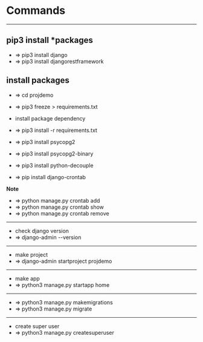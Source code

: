# Commands
	

---
## pip3 install *packages
- => pip3 install django
- => pip3 install djangorestframework

## install packages
- => cd projdemo
- => pip3 freeze > requirements.txt
- install package dependency
- => pip3 install -r requirements.txt

- => pip3 install psycopg2
- => pip3 install psycopg2-binary
- => pip3 install python-decouple

- => pip install django-crontab


**Note**
- => python manage.py crontab add
- => python manage.py crontab show
- => python manage.py crontab remove


---
- check django version
- => django-admin --version


---
- make project
- => django-admin startproject projdemo

---
- make app
- => python3 manage.py startapp home


---
- => python3 manage.py makemigrations
- => python3 manage.py migrate


---
- create super user
- => python3 manage.py createsuperuser